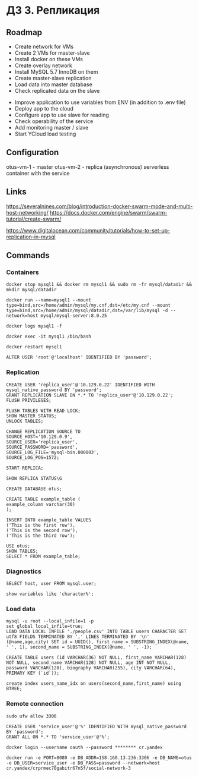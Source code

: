 # ДЗ 3. Репликация

## Roadmap

+ Create network for VMs
+ Create 2 VMs for master-slave
+ Install docker on these VMs
+ Create overlay network
+ Install MySQL 5.7 InnoDB on them
+ Create master-slave replication
+ Load data into master database
+ Check replicated data on the slave

- Improve application to use variables from ENV (in addition to .env file)
- Deploy app to the cloud
- Configure app to use slave for reading
- Check operability of the service
- Add monitoring master / slave
- Start YCloud load testing

## Configuration

otus-vm-1 - master
otus-vm-2 - replica (asynchronous)
serverless container with the service

## Links

https://severalnines.com/blog/introduction-docker-swarm-mode-and-multi-host-networking/
https://docs.docker.com/engine/swarm/swarm-tutorial/create-swarm/

https://www.digitalocean.com/community/tutorials/how-to-set-up-replication-in-mysql

## Commands

### Containers

```
docker stop mysql1 && docker rm mysql1 && sudo rm -fr mysql/datadir && mkdir mysql/datadir

docker run --name=mysql1 --mount type=bind,src=/home/admin/mysql/my.cnf,dst=/etc/my.cnf --mount type=bind,src=/home/admin/mysql/datadir,dst=/var/lib/mysql -d --network=host mysql/mysql-server:8.0.25

docker logs mysql1 -f

docker exec -it mysql1 /bin/bash

docker restart mysql1

ALTER USER 'root'@'localhost' IDENTIFIED BY 'password';
```

### Replication

```
CREATE USER 'replica_user'@'10.129.0.22' IDENTIFIED WITH mysql_native_password BY 'password';
GRANT REPLICATION SLAVE ON *.* TO 'replica_user'@'10.129.0.22';
FLUSH PRIVILEGES;

FLUSH TABLES WITH READ LOCK;
SHOW MASTER STATUS;
UNLOCK TABLES;

CHANGE REPLICATION SOURCE TO
SOURCE_HOST='10.129.0.9',
SOURCE_USER='replica_user',
SOURCE_PASSWORD='password',
SOURCE_LOG_FILE='mysql-bin.000003',
SOURCE_LOG_POS=1572;

START REPLICA;

SHOW REPLICA STATUS\G

CREATE DATABASE otus;

CREATE TABLE example_table (
example_column varchar(30)
);

INSERT INTO example_table VALUES
('This is the first row'),
('This is the second row'),
('This is the third row');

USE otus;
SHOW TABLES;
SELECT * FROM example_table;
```

### Diagnostics

```
SELECT host, user FROM mysql.user;

show variables like 'character%';
```

### Load data

```
mysql -u root --local_infile=1 -p
set global local_infile=true;
LOAD DATA LOCAL INFILE './people.csv' INTO TABLE users CHARACTER SET utf8 FIELDS TERMINATED BY ',' LINES TERMINATED BY '\n' (@name,age,city) SET id = UUID(), first_name = SUBSTRING_INDEX(@name, ' ', 1), second_name = SUBSTRING_INDEX(@name, ' ', -1);

CREATE TABLE users (id VARCHAR(36) NOT NULL, first_name VARCHAR(128) NOT NULL, second_name VARCHAR(128) NOT NULL, age INT NOT NULL, password VARCHAR(128), biography VARCHAR(255), city VARCHAR(64), PRIMARY KEY (`id`));

create index users_name_idx on users(second_name,first_name) using BTREE;
```

### Remote connection

```
sudo ufw allow 3306

CREATE USER 'service_user'@'%' IDENTIFIED WITH mysql_native_password BY 'password';
GRANT ALL ON *.* TO 'service_user'@'%';

docker login --username oauth --password ******** cr.yandex

docker run -e PORT=8080 -e DB_ADDR=158.160.13.236:3306 -e DB_NAME=otus -e DB_USER=service_user -e DB_PASS=password --network=host cr.yandex/crprmec70gabitr67n5f/social-network-3
```
